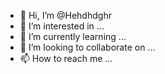 - 👋 Hi, I’m @Hehdhdghr
- 👀 I’m interested in ...
- 🌱 I’m currently learning ...
- 💞️ I’m looking to collaborate on ...
- 📫 How to reach me ...

<!---
Hehdhdghr/Hehdhdghr is a ✨ special ✨ repository because its `README.md` (this file) appears on your GitHub profile.
You can click the Preview link to take a look at your changes.
--->
